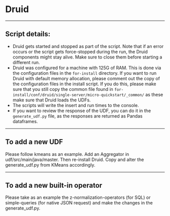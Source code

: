 # Druid

___
## Script details:
- Druid gets started and stopped as part of the script. Note that if an error occurs or the script gets force-stopped during the run, the Druid components might stay alive. Make sure to close them before starting a different run.
- Druid was configured for a machine with 125G of RAM. This is done via the configuration files in the ```for-install``` directory. If you want to run Druid with default memory allocation, please comment out the copy of the configuration files in the install script. If you do this, please make sure that you still copy the common file found in ```for-install/conf/druid/single-server/micro-quickstart/_common/``` as these make sure that Druid loads the UDFs.
- The scripts will write the insert and run times to the console.
- If you want to review the response of the UDF, you can do it in the ```generate_udf.py``` file, as the responses are returned as Pandas dataframes.

___
## To add a new UDF

Please follow kmeans as an example. 
Add an Aggregator in udf/src/main/java/master. Then re-install Druid.
Copy and alter the generate_udf.py from KMeans accordingly.
___
## To add a new built-in operator

Please take as an example the z-normalization-operators (for SQL) or simple-queries (for native JSON request) and make the changes in the generate_udf.py.